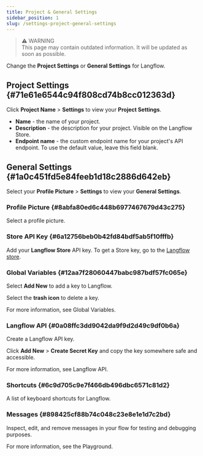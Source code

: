 ```yaml
---
title: Project & General Settings
sidebar_position: 1
slug: /settings-project-general-settings
---
```




> ⚠️ WARNING  
> This page may contain outdated information. It will be updated as soon as possible.


Change the **Project Settings** or **General Settings** for Langflow.


## Project Settings {#71e61e6544c94f808cd74b8cc012363d}


Click **Project Name** &gt; **Settings** to view your **Project Settings**.

- **Name** - the name of your project.
- **Description** - the description for your project.
Visible on the Langflow Store.
- **Endpoint name** - the custom endpoint name for your project's API endpoint.
To use the default value, leave this field blank.

## General Settings {#1a0c451fd5e84feeb1d18c2886d642eb}


Select your **Profile Picture** &gt; **Settings** to view your **General Settings**.


### Profile Picture {#8abfa80ed6c448b6977467679d43c275}


Select a profile picture.


### Store API Key {#6a12756beb0b42fd84bdf5ab5f10fffb}


Add your **Langflow Store** API key. To get a Store key, go to the [Langflow store](https://www.langflow.store/).


### Global Variables {#12aa7f28060447babc987bdf57fc065e}


Select **Add New** to add a key to Langflow.


Select the **trash icon** to delete a key.


For more information, see Global Variables.


### Langflow API {#0a08ffc3dd9042da9f9d2d49c9df0b6a}


Create a Langflow API key.


Click **Add New** &gt; **Create Secret Key** and copy the key somewhere safe and accessible.


For more information, see Langflow API.


### Shortcuts {#6c9d705c9e7f466db496dbc6571c81d2}


A list of keyboard shortcuts for Langflow.


### Messages {#898425cf88b74c048c23e8e1e1d7c2bd}


Inspect, edit, and remove messages in your flow for testing and debugging purposes.


For more information, see the Playground.

